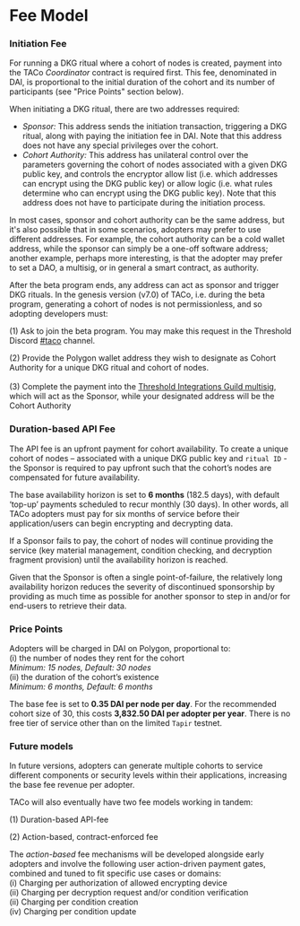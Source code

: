 # Fee Model

### Initiation Fee

For running a DKG ritual where a cohort of nodes is created, payment into the TACo _Coordinator_ contract is required first. This fee, denominated in DAI, is proportional to the initial duration of the cohort and its number of participants (see "Price Points" section below).

When initiating a DKG ritual, there are two addresses required:

* _Sponsor:_ This address sends the initiation transaction, triggering a DKG ritual, along with paying the initiation fee in DAI. Note that this address does not have any special privileges over the cohort.
* _Cohort Authority:_ This address has unilateral control over the parameters governing the cohort of nodes associated with a given DKG public key, and controls the encryptor allow list (i.e. which addresses can encrypt using the DKG public key) or allow logic (i.e. what rules determine who can encrypt using the DKG public key). Note that this address does not have to participate during the initiation process.

In most cases, sponsor and cohort authority can be the same address, but it's also possible that in some scenarios, adopters may prefer to use different addresses. For example, the cohort authority can be a cold wallet address, while the sponsor can simply be a one-off software address; another example, perhaps more interesting, is that the adopter may prefer to set a DAO, a multisig, or in general a smart contract, as authority.

After the beta program ends, any address can act as sponsor and trigger DKG rituals. In the genesis version (v7.0) of TACo, i.e. during the beta program, generating a cohort of nodes is not permissionless, and so adopting developers must:

(1) Ask to join the beta program. You may make this request in the Threshold Discord [#taco](https://discord.com/channels/866378471868727316/870383642751430666) channel.&#x20;

(2) Provide the Polygon wallet address they wish to designate as Cohort Authority for a unique DKG ritual and cohort of nodes.\
\
(3) Complete the payment into the [Threshold Integrations Guild multisig](https://app.safe.global/home?safe=safe%3Dmatic:0x5bD70E385414C8dCC25305AeB7E542d8FC70e667), which will act as the Sponsor, while your designated address will be the Cohort Authority&#x20;

### Duration-based API Fee

The API fee is an upfront payment for cohort availability. To create a unique cohort of nodes – associated with a unique DKG public key and `ritual ID` - the Sponsor is required to pay upfront such that the cohort’s nodes are compensated for future availability.&#x20;

The base availability horizon is set to **6 months** (182.5 days), with default ‘top-up’ payments scheduled to recur monthly (30 days). In other words, all TACo adopters must pay for six months of service before their application/users can begin encrypting and decrypting data.

If a Sponsor fails to pay, the cohort of nodes will continue providing the service (key material management, condition checking, and decryption fragment provision) until the availability horizon is reached.&#x20;

Given that the Sponsor is often a single point-of-failure, the relatively long availability horizon reduces the severity of discontinued sponsorship by providing as much time as possible for another sponsor to step in and/or for end-users to retrieve their data.&#x20;

### Price Points

Adopters will be charged in DAI on Polygon, proportional to:\
(i) the number of nodes they rent for the cohort \
_Minimum: 15 nodes, Default: 30 nodes_\
(ii) the duration of the cohort’s existence \
_Minimum: 6 months, Default: 6 months_&#x20;

The base fee is set to **0.35 DAI per node per day**. For the recommended cohort size of 30, this costs **3,832.50 DAI per adopter per year**. There is no free tier of service other than on the limited `Tapir` testnet.

### Future models&#x20;

In future versions, adopters can generate multiple cohorts to service different components or security levels within their applications, increasing the base fee revenue per adopter.

TACo will also eventually have two fee models working in tandem:

(1) Duration-based API-fee&#x20;

(2) Action-based, contract-enforced fee

The _action-based_ fee mechanisms will be developed alongside early adopters and involve the following user action-driven payment gates, combined and tuned to fit specific use cases or domains: \
(i) Charging per authorization of allowed encrypting device \
(ii) Charging per decryption request and/or condition verification\
(ii) Charging per condition creation\
(iv) Charging per condition update


